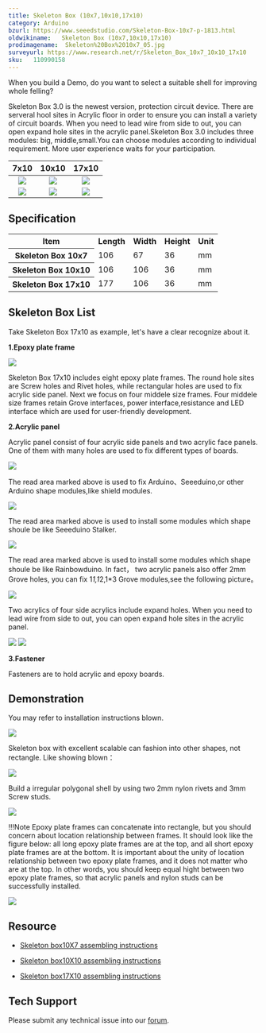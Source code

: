 ```yaml
---
title: Skeleton Box (10x7,10x10,17x10)
category: Arduino
bzurl: https://www.seeedstudio.com/Skeleton-Box-10x7-p-1813.html
oldwikiname:   Skeleton Box (10x7,10x10,17x10)
prodimagename:  Skeleton%20Box%2010x7_05.jpg
surveyurl: https://www.research.net/r/Skeleton_Box_10x7_10x10_17x10
sku:   110990158
---
```


When you build a Demo, do you want to select a suitable shell for improving  whole felling?

Skeleton Box 3.0 is the newest version, protection circuit device.  There are serveral hool sites in Acrylic floor in order to ensure you can install a variety of circuit boards. When you need to lead wire from side to out, you can open expand hole sites in the acrylic panel.Skeleton Box 3.0 includes three modules: big, middle,small.You can choose modules according to individual requirement. More user experience waits for your participation.

|7x10|10x10|17x10|
|:---:|:---:|:---:|
|![](https://github.com/SeeedDocument/Skeleton_Box_10x7_10x10_17x10/raw/master/img/Skeleton%20Box%2010x7_05.jpg)|![](https://github.com/SeeedDocument/Skeleton_Box_10x7_10x10_17x10/raw/master/img/Skeleton%20Box%2010x%2010.jpg)|![](https://github.com/SeeedDocument/Skeleton_Box_10x7_10x10_17x10/raw/master/img/Skeleton%20Box%2017x10.jpg)|
|[![](https://github.com/SeeedDocument/Seeed-WiKi/raw/master/docs/images/300px-Get_One_Now_Banner-ragular.png)](https://www.seeedstudio.com/Skeleton-Box-10x7-p-1813.html)|[![](https://github.com/SeeedDocument/Seeed-WiKi/raw/master/docs/images/300px-Get_One_Now_Banner-ragular.png)](https://www.seeedstudio.com/Skeleton-Box-10x10-p-1814.html)|[![](https://github.com/SeeedDocument/Seeed-WiKi/raw/master/docs/images/300px-Get_One_Now_Banner-ragular.png)](https://www.seeedstudio.com/Skeleton-Box-17x10-p-1815.html)|

##  Specification

<table  cellspacing="0" width="50%">
<tr>
<th scope="col"> Item
</th>
<th scope="col"> Length
</th>
<th scope="col"> Width
</th>
<th scope="col"> Height
</th>
<th scope="col"> Unit
</th></tr>
<tr>
<th scope="row"> Skeleton Box 10x7
</th>
<td> 106
</td>
<td> 67
</td>
<td> 36
</td>
<td> mm
</td></tr>
<tr>
<th scope="row"> Skeleton Box 10x10
</th>
<td> 106
</td>
<td> 106
</td>
<td> 36
</td>
<td> mm
</td></tr>
<tr>
<th scope="row"> Skeleton Box 17x10
</th>
<td> 177
</td>
<td> 106
</td>
<td> 36
</td>
<td> mm
</td></tr></table>

##  Skeleton Box List

Take Skeleton Box 17x10 as example, let's have a clear recognize about it.

**1.Epoxy plate frame**

![](https://github.com/SeeedDocument/Skeleton_Box_10x7_10x10_17x10/raw/master/img/环氧板.JPG)

Skeleton Box 17x10 includes eight epoxy plate frames. The round hole sites are Screw holes and Rivet holes, while rectangular holes
are used to fix acrylic side panel. Next we focus on four middele size frames.
Four middele size frames retain Grove interfaces, power interface,resistance and LED interface which are used for user-friendly development.

**2.Acrylic panel**

Acrylic panel consist of four acrylic side panels and two acrylic face panels. One of them with many holes are used to fix different types of boards.

![](https://github.com/SeeedDocument/Skeleton_Box_10x7_10x10_17x10/raw/master/img/亚格力底板2.png)

The read area marked above is used to fix Arduino、Seeeduino,or other Arduino shape modules,like shield modules.

![](https://github.com/SeeedDocument/Skeleton_Box_10x7_10x10_17x10/raw/master/img/亚格力底板1.png)

The read area marked above is used to install some modules which shape shoule be like Seeeduino Stalker.

![](https://github.com/SeeedDocument/Skeleton_Box_10x7_10x10_17x10/raw/master/img/Skeleton12.png)

The read area marked above is used to install some modules which shape shoule be like Rainbowduino.
In fact， two acrylic panels also offer 2mm Grove holes, you can fix 1*1,1*2,1*3 Grove modules,see the following picture。

![](https://github.com/SeeedDocument/Skeleton_Box_10x7_10x10_17x10/raw/master/img/Skeleton123.png)

Two acrylics of four side acrylics include expand holes. When you need to lead wire from side to out, you can open expand hole sites in the acrylic panel.

![](https://github.com/SeeedDocument/Skeleton_Box_10x7_10x10_17x10/raw/master/img/Expand_holes.png)
![](https://github.com/SeeedDocument/Skeleton_Box_10x7_10x10_17x10/raw/master/img/Expand_holes2.png)

**3.Fastener**

Fasteners are to hold acrylic and epoxy boards.

##  Demonstration

You may refer to installation instructions blown.

![](https://github.com/SeeedDocument/Skeleton_Box_10x7_10x10_17x10/raw/master/img/组装步骤.png)

Skeleton box with excellent scalable can fashion into other shapes, not rectangle. Like showing blown：

![](https://github.com/SeeedDocument/Skeleton_Box_10x7_10x10_17x10/raw/master/img/外壳搭建2.JPG)

Build a irregular polygonal shell by using two 2mm nylon rivets and 3mm Screw studs.

![](https://github.com/SeeedDocument/Skeleton_Box_10x7_10x10_17x10/raw/master/img/外壳搭建1.jpg)

!!!Note
    Epoxy plate frames can concatenate into rectangle,  but you should concern about location relationship between frames. It should look like the figure below: all long epoxy plate frames are at the top, and all short epoxy plate frames are at the bottom. It is important about the unity of location  relationship between two epoxy plate frames, and it does not matter who are at the top. In other words, you should keep equal hight between two epoxy plate frames, so that acrylic panels and nylon studs can be successfully installed. 

![](https://github.com/SeeedDocument/Skeleton_Box_10x7_10x10_17x10/raw/master/img/环氧板位置关系.JPG)

##  Resource

*   [Skeleton box10X7 assembling instructions](https://github.com/SeeedDocument/Skeleton_Box_10x7_10x10_17x10/raw/master/res/Skeleton_box_10X7_组装说明书.pdf)

*   [Skeleton box10X10 assembling instructions](https://github.com/SeeedDocument/Skeleton_Box_10x7_10x10_17x10/raw/master/res/Skeleton_box_10X10_组装说明书.pdf)

*   [Skeleton box17X10 assembling instructions](https://github.com/SeeedDocument/Skeleton_Box_10x7_10x10_17x10/raw/master/res/Skeleton_box_17X10_组装说明书.pdf)

## Tech Support
Please submit any technical issue into our [forum](http://forum.seeedstudio.com/). 